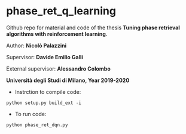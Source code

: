 # phase_ret_q_learning

Github repo for material and code of the thesis **Tuning phase retrieval algorithms with reinforcement learning**. 

Author: **Nicolò Palazzini**

Supervisor: **Davide Emilio Galli**

External supervisor: **Alessandro Colombo**

**Università degli Studi di Milano, Year 2019-2020**

* Instrction to compile code:

`python setup.py build_ext -i`

* To run code:

`python phase_ret_dqn.py  `
